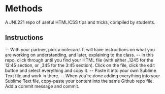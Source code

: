 # Methods
A JNL221 repo of useful HTML/CSS tips and tricks, compiled by students.

## Instructions
-- With your partner, pick a notecard. It will have instructions on what you are working on understanding, and later, explaining to the class.
-- In this repo, click through until you find your HTML file (with either _1245 for the 12:45 section, or _345 for the 3:45 section). Click on the file, click the edit button and select everything and copy it.
-- Paste it into your own Sublime Text file and work in there.
-- When you're done adding everything into your Sublime Text file, copy-paste your content into the same Github repo file. Add a commit message and commit.